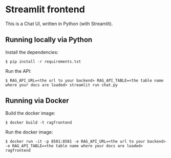 # Streamlit frontend

This is a Chat UI, written in Python (with Streamlit).

## Running locally via Python

Install the dependencies: 

```
$ pip install -r requirements.txt
```

Run the API:

```
$ RAG_API_URL=<the url to your backend> RAG_API_TABLE=<the table name where your docs are loaded> streamlit run chat.py
```

## Running via Docker

Build the docker image:

```
$ docker build -t ragfrontend
```

Run the docker image:

```
$ docker run -it -p 8501:8501 -e RAG_API_URL=<the url to your backend> -e RAG_API_TABLE=<the table name where your docs are loaded> ragfrontend
```